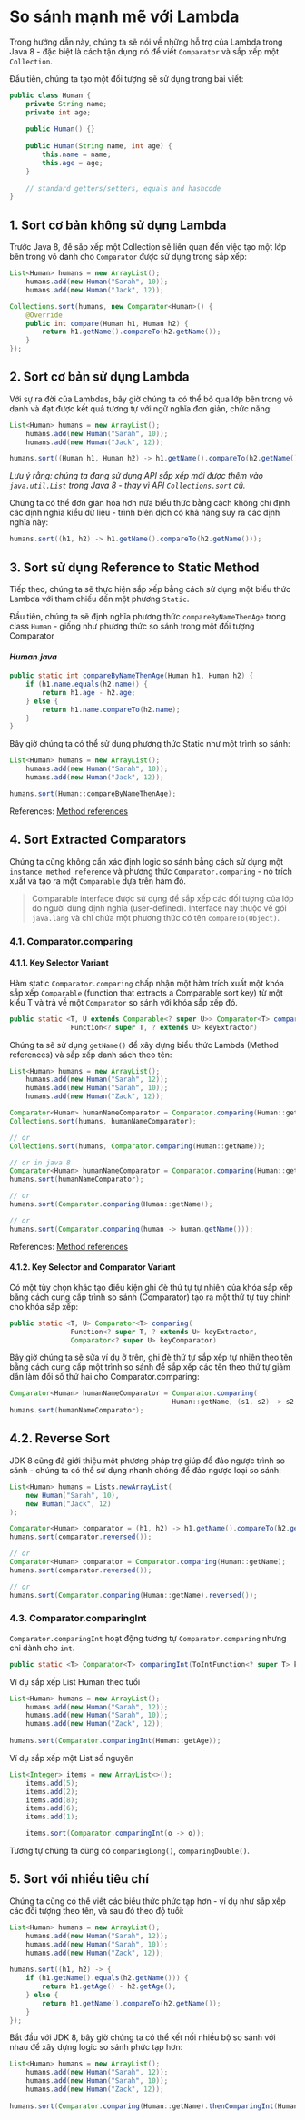 # So sánh mạnh mẽ với Lambda

Trong hướng dẫn này, chúng ta sẽ nói về những hỗ trợ của Lambda trong Java 8 - đặc biệt là cách tận dụng nó để viết `Comparator` và sắp xếp một `Collection`.

Đầu tiên, chúng ta tạo một đối tượng sẽ sử dụng trong bài viết:

```java
public class Human {
    private String name;
    private int age;
 
    public Human() {}
 
    public Human(String name, int age) {
        this.name = name;
        this.age = age;
    }
 
    // standard getters/setters, equals and hashcode
}
```

## 1. Sort cơ bản không sử dụng Lambda

Trước Java 8, để sắp xếp một Collection sẽ liên quan đến việc tạo một lớp bên trong vô danh cho `Comparator` được sử dụng trong sắp xếp:
```java
List<Human> humans = new ArrayList();
    humans.add(new Human("Sarah", 10));
    humans.add(new Human("Jack", 12));

Collections.sort(humans, new Comparator<Human>() {
    @Override
    public int compare(Human h1, Human h2) {
        return h1.getName().compareTo(h2.getName());
    }
});
```

## 2. Sort cơ bản sử dụng Lambda

Với sự ra đời của Lambdas, bây giờ chúng ta có thể bỏ qua lớp bên trong vô danh và đạt được kết quả tương tự với ngữ nghĩa đơn giản, chức năng:
```java
List<Human> humans = new ArrayList();
    humans.add(new Human("Sarah", 10));
    humans.add(new Human("Jack", 12));

humans.sort((Human h1, Human h2) -> h1.getName().compareTo(h2.getName()));
```
*Lưu ý rằng: chúng ta đang sử dụng API sắp xếp mới được thêm vào `java.util.List` trong Java 8 - thay vì API `Collections.sort` cũ.*

Chúng ta có thể đơn giản hóa hơn nữa biểu thức bằng cách không chỉ định các định nghĩa kiểu dữ liệu - trình biên dịch có khả năng suy ra các định nghĩa này:
```java
humans.sort((h1, h2) -> h1.getName().compareTo(h2.getName()));
```

## 3. Sort sử dụng Reference to Static Method

Tiếp theo, chúng ta sẽ thực hiện sắp xếp bằng cách sử dụng một biểu thức Lambda với tham chiếu đến một phương `Static`.

Đầu tiên, chúng ta sẽ định nghĩa phương thức `compareByNameThenAge` trong class `Human` - giống như phương thức so sánh trong một đối tượng Comparator<Human>

#### *Human.java*
```java
public static int compareByNameThenAge(Human h1, Human h2) {
    if (h1.name.equals(h2.name)) {
        return h1.age - h2.age;
    } else {
        return h1.name.compareTo(h2.name);
    }
}
```
Bây giờ chúng ta có thể sử dụng phương thức Static như một trình so sánh:
```java
List<Human> humans = new ArrayList();
    humans.add(new Human("Sarah", 10));
    humans.add(new Human("Jack", 12));

humans.sort(Human::compareByNameThenAge);
```

References: [Method references](../../../../blob/master/Java%208/4.%20Method%20References.md)

## 4. Sort Extracted Comparators

Chúng ta cũng không cần xác định logic so sánh bằng cách sử dụng một `instance method reference` và phương thức `Comparator.comparing` - nó trích xuất và tạo ra một `Comparable` dựa trên hàm đó.

> Comparable interface được sử dụng để sắp xếp các đối tượng của lớp do người dùng định nghĩa (user-defined). Interface này thuộc về gói `java.lang` và chỉ chứa một phương thức có tên `compareTo(Object)`.

### 4.1. Comparator.comparing

#### 4.1.1.  Key Selector Variant

Hàm static `Comparator.comparing` chấp nhận một hàm trích xuất một khóa sắp xếp `Comparable` (function that extracts a Comparable sort key) từ một kiểu T và trả về một `Comparator` so sánh với khóa sắp xếp đó.
```java
public static <T, U extends Comparable<? super U>> Comparator<T> comparing(
               Function<? super T, ? extends U> keyExtractor)
```

Chúng ta sẽ sử dụng `getName()` để xây dựng biểu thức Lambda (Method references) và sắp xếp danh sách theo tên:
```java
List<Human> humans = new ArrayList();
    humans.add(new Human("Sarah", 12));
    humans.add(new Human("Sarah", 10));
    humans.add(new Human("Zack", 12));

Comparator<Human> humanNameComparator = Comparator.comparing(Human::getName); // return Comparator
Collections.sort(humans, humanNameComparator);

// or 
Collections.sort(humans, Comparator.comparing(Human::getName));

// or in java 8
Comparator<Human> humanNameComparator = Comparator.comparing(Human::getName);
humans.sort(humanNameComparator);

// or
humans.sort(Comparator.comparing(Human::getName));

// or
humans.sort(Comparator.comparing(human -> human.getName()));
```
References: [Method references](../../../../blob/master/Java%208/4.%20Method%20References.md)

#### 4.1.2. Key Selector and Comparator Variant

Có một tùy chọn khác tạo điều kiện ghi đè thứ tự tự nhiên của khóa sắp xếp bằng cách cung cấp trình so sánh (Comparator) tạo ra một thứ tự tùy chỉnh cho khóa sắp xếp:
```java
public static <T, U> Comparator<T> comparing(
               Function<? super T, ? extends U> keyExtractor,
               Comparator<? super U> keyComparator)
```
Bây giờ chúng ta sẽ sửa ví dụ ở trên, ghi đè thứ tự sắp xếp tự nhiên theo tên bằng cách cung cấp một trình so sánh để sắp xếp các tên theo thứ tự giảm dần làm đối số thứ hai cho Comparator.comparing:
```java
Comparator<Human> humanNameComparator = Comparator.comparing(
                                        Human::getName, (s1, s2) -> s2.compareTo(s1));
humans.sort(humanNameComparator);
```

## 4.2. Reverse Sort

JDK 8 cũng đã giới thiệu một phương pháp trợ giúp để đảo ngược trình so sánh - chúng ta có thể sử dụng nhanh chóng để đảo ngược loại so sánh:
```java
List<Human> humans = Lists.newArrayList(
    new Human("Sarah", 10), 
    new Human("Jack", 12)
);

Comparator<Human> comparator = (h1, h2) -> h1.getName().compareTo(h2.getName());
humans.sort(comparator.reversed());

// or
Comparator<Human> comparator = Comparator.comparing(Human::getName);
humans.sort(comparator.reversed());

// or
humans.sort(Comparator.comparing(Human::getName).reversed());
```

### 4.3. Comparator.comparingInt

`Comparator.comparingInt` hoạt động tương tự `Comparator.comparing` nhưng chỉ dành cho `int`.
```java
public static <T> Comparator<T> comparingInt(ToIntFunction<? super T> keyExtractor)
```
Ví dụ sắp xếp List Human theo tuổi
```java
List<Human> humans = new ArrayList();
    humans.add(new Human("Sarah", 12));
    humans.add(new Human("Sarah", 10));
    humans.add(new Human("Zack", 12));
    
humans.sort(Comparator.comparingInt(Human::getAge));
```
Ví dụ sắp xếp một List số nguyên
```java
List<Integer> items = new ArrayList<>();
    items.add(5);
    items.add(2);
    items.add(8);
    items.add(6);
    items.add(1);

    items.sort(Comparator.comparingInt(o -> o));
```
Tương tự chúng ta cũng có `comparingLong()`, `comparingDouble()`.

## 5. Sort với nhiều tiêu chí

Chúng ta cũng có thể viết các biểu thức phức tạp hơn - ví dụ như sắp xếp các đối tượng theo tên, và sau đó theo độ tuổi:
```java
List<Human> humans = new ArrayList();
    humans.add(new Human("Sarah", 12));
    humans.add(new Human("Sarah", 10));
    humans.add(new Human("Zack", 12));
     
humans.sort((h1, h2) -> {
    if (h1.getName().equals(h2.getName())) {
        return h1.getAge() - h2.getAge();
    } else {
        return h1.getName().compareTo(h2.getName());
    }
});
```
Bắt đầu với JDK 8, bây giờ chúng ta có thể kết nối nhiều bộ so sánh với nhau để xây dựng logic so sánh phức tạp hơn:
```java
List<Human> humans = new ArrayList();
    humans.add(new Human("Sarah", 12));
    humans.add(new Human("Sarah", 10));
    humans.add(new Human("Zack", 12));
     
humans.sort(Comparator.comparing(Human::getName).thenComparingInt(Human::getAge));
```
